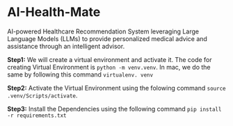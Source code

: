 # AI-Health-Mate
AI-powered Healthcare Recommendation System leveraging Large Language Models (LLMs) to provide personalized medical advice and assistance through an intelligent advisor.

**Step1:** We will create a virtual environment and activate it. The code for creating Virtual Environment is ``python -m venv.venv``. In mac, we do the same by following this command
``virtualenv. venv``

**Step2:** Activate the Virtual Environment using the folowing command ``source .venv/Scripts/activate``.

**Step3:** Install the Dependencies using the following command ``pip install -r requirements.txt``